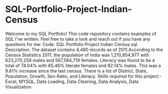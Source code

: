 # SQL-Portfolio-Project-Indian-Census
Welcome to my SQL Portfolio! This code repository contains examples of SQL I've written. Feel free to take a look and reach out if you have any questions for me:
Code: SQL Portfolio Project Indian Census.sql
Description: The dataset contains 4,480 records as of 2011.According to the Census Statistics 2011, the population of India was 1,210,854,977 with 623,270,258 males and 587,584,719 females. Literacy was found to be a total of 74.04% with 65.46% literate females and 82.14% males. This was a 9.81% increase since the last census.
There is a list of District, State, Population, Growth, Sex-Ratio, and Literacy.
Skills required for this project:- Excel, MYSQL, Data Loading, Data Cleaning, Data Analysis, Data Visualization.
